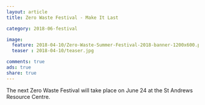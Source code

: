 ```yaml
---
layout: article
title: Zero Waste Festival - Make It Last

category: 2018-06-festival

image:
  feature: 2018-04-10/Zero-Waste-Summer-Festival-2018-banner-1200x600.png
  teaser : 2018-04-10/teaser.jpg

comments: true
ads: true
share: true
---
```


The next Zero Waste Festival will take place on June 24 at the St Andrews Resource Centre.
